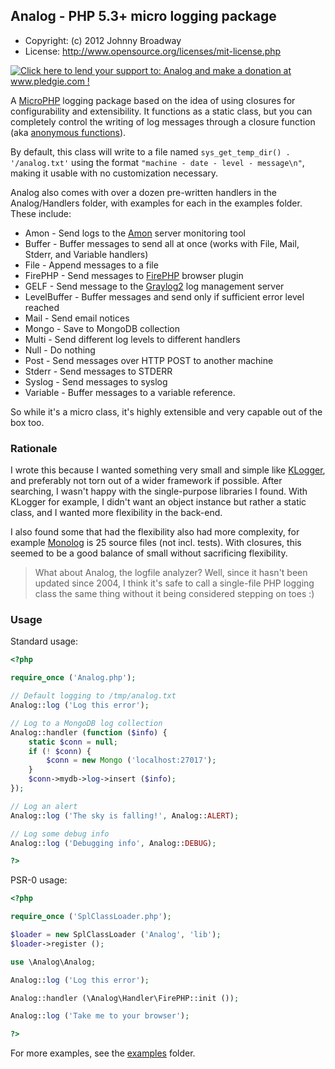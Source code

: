 ## Analog - PHP 5.3+ micro logging package

* Copyright: (c) 2012 Johnny Broadway
* License: http://www.opensource.org/licenses/mit-license.php

<a href='http://www.pledgie.com/campaigns/16595'><img alt='Click here to lend your support to: Analog and make a donation at www.pledgie.com !' src='http://www.pledgie.com/campaigns/16595.png?skin_name=chrome' border='0' /></a>

A [MicroPHP](http://microphp.org/) logging package based on the idea of using closures
for configurability and extensibility. It functions as a static class, but you can
completely control the writing of log messages through a closure function
(aka [anonymous functions](http://ca3.php.net/manual/en/functions.anonymous.php)).

By default, this class will write to a file named `sys_get_temp_dir() . '/analog.txt'`
using the format `"machine - date - level - message\n"`, making it usable with no
customization necessary.

Analog also comes with over a dozen pre-written handlers in the Analog/Handlers folder,
with examples for each in the examples folder. These include:

* Amon - Send logs to the [Amon](http://amon.cx/) server monitoring tool
* Buffer - Buffer messages to send all at once (works with File, Mail, Stderr, and Variable handlers)
* File - Append messages to a file
* FirePHP - Send messages to [FirePHP](http://www.firephp.org/) browser plugin
* GELF - Send message to the [Graylog2](http://www.graylog2.org/) log management server
* LevelBuffer - Buffer messages and send only if sufficient error level reached
* Mail - Send email notices
* Mongo - Save to MongoDB collection
* Multi - Send different log levels to different handlers
* Null - Do nothing
* Post - Send messages over HTTP POST to another machine
* Stderr - Send messages to STDERR
* Syslog - Send messages to syslog
* Variable - Buffer messages to a variable reference.

So while it's a micro class, it's highly extensible and very capable out of the box too.

### Rationale

I wrote this because I wanted something very small and simple like
[KLogger](https://github.com/katzgrau/KLogger), and preferably not torn out
of a wider framework if possible. After searching, I wasn't happy with the
single-purpose libraries I found. With KLogger for example, I didn't want an
object instance but rather a static class, and I wanted more flexibility in
the back-end.

I also found some that had the flexibility also had more complexity, for example
[Monolog](https://github.com/Seldaek/monolog) is 25 source files (not incl. tests).
With closures, this seemed to be a good balance of small without sacrificing
flexibility.

> What about Analog, the logfile analyzer? Well, since it hasn't been updated
> since 2004, I think it's safe to call a single-file PHP logging class the
> same thing without it being considered stepping on toes :)

### Usage

Standard usage:

```php
<?php

require_once ('Analog.php');

// Default logging to /tmp/analog.txt
Analog::log ('Log this error');

// Log to a MongoDB log collection
Analog::handler (function ($info) {
	static $conn = null;
	if (! $conn) {
		$conn = new Mongo ('localhost:27017');
	}
	$conn->mydb->log->insert ($info);
});

// Log an alert
Analog::log ('The sky is falling!', Analog::ALERT);

// Log some debug info
Analog::log ('Debugging info', Analog::DEBUG);

?>
```

PSR-0 usage:

```php
<?php

require_once ('SplClassLoader.php');

$loader = new SplClassLoader ('Analog', 'lib');
$loader->register ();

use \Analog\Analog;

Analog::log ('Log this error');

Analog::handler (\Analog\Handler\FirePHP::init ());

Analog::log ('Take me to your browser');

?>
```

For more examples, see the [examples](https://github.com/jbroadway/analog/tree/master/examples) folder.

